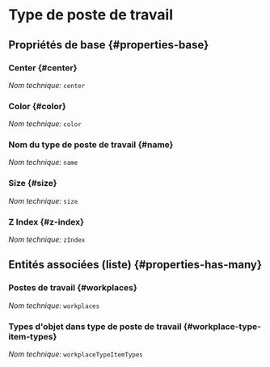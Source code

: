 # Type de poste de travail
<!--- THIS FILE IS GENERATED PLEASE DO NOT EDIT IT DIRECTLY --->



<OH code="workplaceType"/>


## Propriétés de base {#properties-base}

### Center {#center}



*Nom technique:* ```center```
<PH code="workplaceType:center"/>

### Color {#color}



*Nom technique:* ```color```
<PH code="workplaceType:color"/>

### Nom du type de poste de travail {#name}



*Nom technique:* ```name```
<PH code="workplaceType:name"/>

### Size {#size}



*Nom technique:* ```size```
<PH code="workplaceType:size"/>

### Z Index {#z-index}



*Nom technique:* ```zIndex```
<PH code="workplaceType:zIndex"/>




## Entités associées (liste) {#properties-has-many}

### Postes de travail {#workplaces}



*Nom technique:* ```workplaces```
<PH code="workplaceType:workplaces"/>

### Types d'objet dans type de poste de travail {#workplace-type-item-types}



*Nom technique:* ```workplaceTypeItemTypes```
<PH code="workplaceType:workplaceTypeItemTypes"/>





